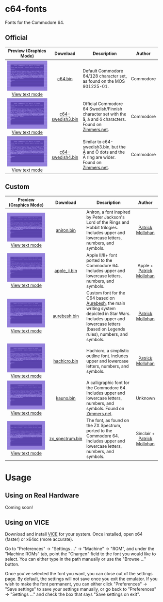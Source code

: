 # c64-fonts
 Fonts for the Commodore 64.

## Official
| Preview (Graphics Mode) | Download | Description | Author |
|:-------:|:--------:| ----------- |:------:|
| ![Preview of graphics mode for "c64.bin"](original/c64_graphics.png?raw=true "c64.bin (Graphics Mode)") [View text mode](original/c64_text.png?raw=true) | [c64.bin](original/c64.bin?raw=true) | Default Commodore 64/128 character set, as found on the MOS 901225-01. | Commodore |
| ![Preview of graphics mode for "c64-swedish3.bin"](original/c64-swedish3_graphics.png?raw=true "c64-swedish3.bin (Graphics Mode)") [View text mode](original/c64-swedish3_text.png?raw=true) | [c64-swedish3.bin](original/c64-swedish3.bin?raw=true) | Official Commodore 64 Swedish/Finnish character set with the å, ä and ö characters. Found on [Zimmers.net](http://www.zimmers.net/anonftp/pub/cbm/firmware/characters/). | Commodore |
| ![Preview of graphics mode for "c64-swedish4.bin"](original/c64-swedish4_graphics.png?raw=true "c64-swedish4.bin (Graphics Mode)") [View text mode](original/c64-swedish4_text.png?raw=true) | [c64-swedish4.bin](original/c64-swedish4.bin?raw=true) | Similar to c64-swedish3.bin, but the Ä and Ö dots and the Å ring are wider. Found on [Zimmers.net](http://www.zimmers.net/anonftp/pub/cbm/firmware/characters/). | Commodore |

## Custom
| Preview (Graphics Mode) | Download | Description | Author |
|:-------:|:--------:| ----------- |:------:|
| ![Preview of graphics mode for "aniron.bin"](custom/aniron_graphics.png?raw=true "aniron.bin (Graphics Mode)") [View text mode](custom/aniron_text.png?raw=true) | [aniron.bin](custom/aniron.bin?raw=true) | Aniron, a font inspired by Peter Jackson's Lord of the Rings and Hobbit trilogies. Includes upper and lowercase letters, numbers, and symbols.| [Patrick Mollohan](https://github.com/patrickmollohan) |
| ![Preview of graphics mode for "apple_ii.bin"](custom/apple_ii_graphics.png?raw=true "apple_ii.bin (Graphics Mode)") [View text mode](custom/apple_ii_text.png?raw=true) | [apple_ii.bin](custom/apple_ii.bin?raw=true) | Apple II/II+ font ported to the Commodore 64. Includes upper and lowercase letters, numbers, and symbols.| Apple + [Patrick Mollohan](https://github.com/patrickmollohan) |
| ![Preview of graphics mode for "aurebesh.bin"](custom/aurebesh_graphics.png?raw=true "aurebesh.bin (Graphics Mode)") [View text mode](custom/aurebesh_text.png?raw=true) | [aurebesh.bin](custom/aurebesh.bin?raw=true) | Custom font for the C64 based on [Aurebesh](https://starwars.fandom.com/wiki/Aurebesh/Legends), the main writing system depicted in Star Wars. Includes upper and lowercase letters (based on Legends rules), numbers, and symbols.| [Patrick Mollohan](https://github.com/patrickmollohan) |
| ![Preview of graphics mode for "hachicro.bin"](custom/hachicro_graphics.png?raw=true "hachicro.bin (Graphics Mode)") [View text mode](custom/hachicro_text.png?raw=true) | [hachicro.bin](custom/hachicro.bin?raw=true) | Hachicro, a simplistic outline font. Includes upper and lowercase letters, numbers, and symbols.| [Patrick Mollohan](https://github.com/patrickmollohan) |
| ![Preview of graphics mode for "kauno.bin"](custom/kauno_graphics.png?raw=true "kauno.bin (Graphics Mode)") [View text mode](custom/kauno_text.png?raw=true) | [kauno.bin](custom/kauno.bin?raw=true) | A calligraphic font for the Commodore 64. Includes upper and lowercase letters, numbers, and symbols. Found on [Zimmers.net](http://www.zimmers.net/anonftp/pub/cbm/firmware/characters/). | Unknown |
| ![Preview of graphics mode for "zx_spectrum.bin"](custom/zx_spectrum_graphics.png?raw=true "zx_spectrum.bin (Graphics Mode)") [View text mode](custom/zx_spectrum_text.png?raw=true) | [zx_spectrum.bin](custom/zx_spectrum.bin?raw=true) | The font, as found on the ZX Spectrum, ported to the Commodore 64. Includes upper and lowercase letters, numbers, and symbols.| Sinclair + [Patrick Mollohan](https://github.com/patrickmollohan) |

# Usage
## Using on Real Hardware
Coming soon!

## Using on VICE
Download and install [VICE](https://vice-emu.sourceforge.io/index.html#download) for your system. Once installed, open x64 (faster) or x64sc (more accurate).

Go to "Preferences" -> "Settings ..." -> "Machine" -> "ROM", and under the "Machine ROMs" tab, point the "Chargen" field to the font you would like to select. You can either type in the path manually or use the "Browse ..." button.

Once you've selected the font you want, you can close out of the settings page. By default, the settings will not save once you exit the emulator. If you wish to make the font permanent, you can either click "Preferences" -> "Save settings" to save your settings manually, or go back to "Preferences" -> "Settings ..." and check the box that says "Save settings on exit". 

